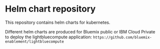 # Helm chart repository

This repository contains helm charts for kubernetes.

Different helm charts are produced for Bluemix public or IBM Cloud Private to deploy the lightbluecompute application: 
`https://github.com/bluemix-enablement/lightbluecompute`

